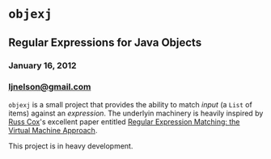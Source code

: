 # `objexj`

## Regular Expressions for Java Objects

### January 16, 2012

### <a href="mailto:ljnelson@gmail.com">ljnelson@gmail.com</a>

`objexj` is a small project that provides the ability to match *input*
(a `List` of items) against an *expression*.  The underlyin machinery
is heavily inspired by [Russ Cox][1]'s excellent paper entitled [Regular
Expression Matching: the Virtual Machine Approach][2].

This project is in heavy development.

[1]: https://plus.google.com/116810148281701144465/posts
[2]: http://swtch.com/~rsc/regexp/regexp2.html
